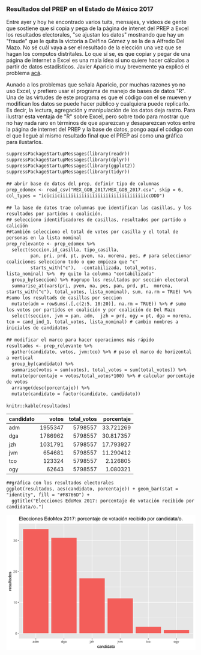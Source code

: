 ### Resultados del PREP en el Estado de México 2017

Entre ayer y hoy he encontrado varios tuits, mensajes, y videos de gente
que sostiene que si copia y pega de la página de intenet del PREP a
Excel los resultados electorales, "se ajustan los datos" mostrando que
hay un "fraude" que le quita la victoria a Delfina Gómez y se la de a
Alfredo Del Mazo. No sé cuál vaya a ser el resultado de la elección una
vez que se hagan los computos distritales. Lo que sí se, es que copiar y
pegar de una página de internet a Excel es una mala idea si uno quiere
hacer cálculos a partir de datos estadísticos. Javier Aparicio muy
brevemente ya explicó el problema
<a href = "https://javieraparicio.net/2017/06/06/prep-edomex-2017/">acá</a>.

Aunado a los problemas que señala Aparicio, por muchas razones yo no uso
Excel, y prefiero usar el programa de manejo de bases de datos "R". Una
de las virtudes de este programa es que el código con el se mueven y
modifican los datos se puede hacer público y cualquiera puede
replicarlo. Es decir, la lectura, agregación y manipulación de los datos
deja rastro. Para ilustrar esta ventaja de "R" sobre Excel, pero sobre
todo para mostrar que no hay nada raro en términos de que aparezcan y
desaparezcan votos entre la página de internet del PREP y la base de
datos, pongo aquí el código con el que llegué al mismo resultado final
que el PREP así como una gráfica para ilustarlos.

    suppressPackageStartupMessages(library(readr))
    suppressPackageStartupMessages(library(dplyr))
    suppressPackageStartupMessages(library(ggplot2))
    suppressPackageStartupMessages(library(tidyr))

    ## abrir base de datos del prep, definir tipo de columnas
    prep_edomex <- read_csv("MEX_GOB_2017/MEX_GOB_2017.csv", skip = 6, col_types = "iciciiciiiiiiiiiiiiiiiiiiiiiiiiiiiiiiiiccDDD")

    ## la base de datos trae columnas que identifican las casillas, y los resultados por partidos o coalición. 
    ## selecciono identificadores de casillas, resultados por partido o calición
    ##también selecciono el total de votos por casilla y el total de personas en la lista nominal
    prep_relevante <- prep_edomex %>% 
      select(seccion,id_casilla, tipo_casilla,
             pan, pri, prd, pt, pvem, na, morena, pes, # para seleccionar coaliciones selecciono todo o que empieza que "c"
             starts_with("c"),  -contabilizada, total_votos, lista_nominal) %>%  #y quito la columna "contabilizada"
      group_by(seccion) %>% #agrupo los resultados por sección electoral
      summarise_at(vars(pri, pvem, na, pes, pan, prd, pt,  morena, starts_with("c"), total_votos, lista_nominal), sum, na.rm = TRUE) %>% #sumo los resultads de casillas por seccion
      mutate(adm = rowSums(.[,c(2:5, 10:20)], na.rm = TRUE)) %>% # sumo los votos por partidos en coalición y por coalición de Del Mazo
      select(seccion, jvm = pan, adm,  jzh = prd, ogy = pt, dga = morena, tco = cand_ind_1, total_votos, lista_nominal) # cambio nombres a iniciales de candidatos

    ## modificar el marco para hacer operaciones más rápido
    resultados <- prep_relevante %>% 
      gather(candidato, votos, jvm:tco) %>% # paso el marco de horizontal a vertical
      group_by(candidato) %>% 
      summarise(votos = sum(votos), total_votos = sum(total_votos)) %>% 
      mutate(porcentaje = votos/total_votos*100) %>% # calcular porcentaje de votos
      arrange(desc(porcentaje)) %>% 
      mutate(candidato = factor(candidato, candidato))

    knitr::kable(resultados)

<table>
<thead>
<tr class="header">
<th align="left">candidato</th>
<th align="right">votos</th>
<th align="right">total_votos</th>
<th align="right">porcentaje</th>
</tr>
</thead>
<tbody>
<tr class="odd">
<td align="left">adm</td>
<td align="right">1955347</td>
<td align="right">5798557</td>
<td align="right">33.721269</td>
</tr>
<tr class="even">
<td align="left">dga</td>
<td align="right">1786962</td>
<td align="right">5798557</td>
<td align="right">30.817357</td>
</tr>
<tr class="odd">
<td align="left">jzh</td>
<td align="right">1031791</td>
<td align="right">5798557</td>
<td align="right">17.793927</td>
</tr>
<tr class="even">
<td align="left">jvm</td>
<td align="right">654681</td>
<td align="right">5798557</td>
<td align="right">11.290412</td>
</tr>
<tr class="odd">
<td align="left">tco</td>
<td align="right">123324</td>
<td align="right">5798557</td>
<td align="right">2.126805</td>
</tr>
<tr class="even">
<td align="left">ogy</td>
<td align="right">62643</td>
<td align="right">5798557</td>
<td align="right">1.080321</td>
</tr>
</tbody>
</table>

    ##gráfica con los resultados electorales
    ggplot(resultados, aes(candidato, porcentaje)) + geom_bar(stat = "identity", fill = "#F8766D") +
      ggtitle("Elecciones EdoMex 2017: porcentaje de votación recibido por candidata/o.")

![](resultados_edomex_files/figure-markdown_strict/unnamed-chunk-1-1.png)
